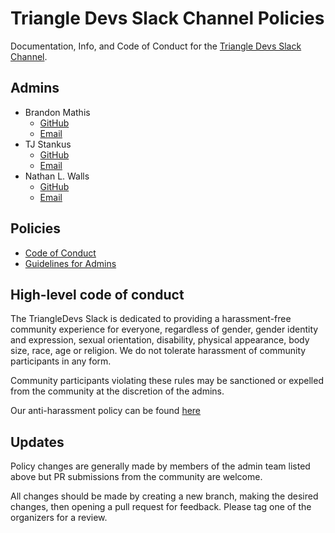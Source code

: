 # Triangle Devs Slack Channel Policies

Documentation, Info, and Code of Conduct for the [Triangle Devs Slack Channel](https://triangle-devs-slack-inviter.herokuapp.com/).

## Admins

* Brandon Mathis
  * [GitHub](https://github.com/BrandonMathis)
  * [Email](mailto:bemathis@gmail.com)
* TJ Stankus
  * [GitHub](https://github.com/tjstankus)
  * [Email](mailto:tjstankus@gmail.com)
* Nathan L. Walls
  * [GitHub](https://github.com/base10)
  * [Email](mailto:nathan@wallscorp.us)

## Policies

* [Code of Conduct][conduct]
* [Guidelines for Admins][speakers]

## High-level code of conduct

The TriangleDevs Slack is dedicated to providing a harassment-free community experience
for everyone, regardless of gender, gender identity and expression, sexual
orientation, disability, physical appearance, body size, race, age or religion.
We do not tolerate harassment of community participants in any form.

Community participants violating these rules may be sanctioned or expelled from
the community at the discretion of the admins.

Our anti-harassment policy can be found [here][conduct]

## Updates

Policy changes are generally made by members of the admin team
listed above but PR submissions from the community are welcome.

All changes should be made by creating a new branch, making the desired changes,
then opening a pull request for feedback. Please tag one of the organizers for
a review.

[conduct]: code-of-conduct.md
[speakers]: speaking-guidelines.md
